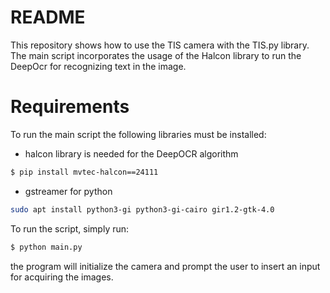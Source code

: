 # README

This repository shows how to use the TIS camera with the TIS.py library. The main script incorporates the usage of the Halcon library to run the DeepOcr for recognizing text in the image.

# Requirements
To run the main script the following libraries must be installed:
* halcon library is needed for the DeepOCR algorithm
```bash
$ pip install mvtec-halcon==24111
```
* gstreamer for python
```bash
sudo apt install python3-gi python3-gi-cairo gir1.2-gtk-4.0
```

To run the script, simply run:
```bash
$ python main.py
```
the program will initialize the camera and prompt the user to insert an input for acquiring the images.
